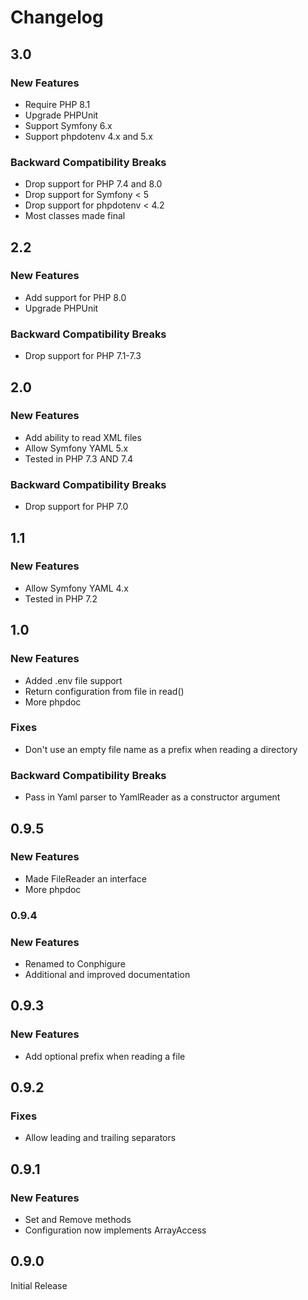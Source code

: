 # Changelog

## 3.0

### New Features
- Require PHP 8.1
- Upgrade PHPUnit
- Support Symfony 6.x
- Support phpdotenv 4.x and 5.x

### Backward Compatibility Breaks
- Drop support for PHP 7.4 and 8.0
- Drop support for Symfony < 5
- Drop support for phpdotenv < 4.2
- Most classes made final

## 2.2

### New Features
- Add support for PHP 8.0
- Upgrade PHPUnit

### Backward Compatibility Breaks
- Drop support for PHP 7.1-7.3

## 2.0

### New Features
- Add ability to read XML files
- Allow Symfony YAML 5.x
- Tested in PHP 7.3 AND 7.4

### Backward Compatibility Breaks
- Drop support for PHP 7.0

## 1.1

### New Features
- Allow Symfony YAML 4.x
- Tested in PHP 7.2

## 1.0

### New Features
- Added .env file support
- Return configuration from file in read()
- More phpdoc

### Fixes
- Don't use an empty file name as a prefix when reading a directory

### Backward Compatibility Breaks
- Pass in Yaml parser to YamlReader as a constructor argument

## 0.9.5

### New Features
- Made FileReader an interface
- More phpdoc

### 0.9.4

### New Features
- Renamed to Conphigure
- Additional and improved documentation

## 0.9.3

### New Features

- Add optional prefix when reading a file

## 0.9.2

### Fixes

- Allow leading and trailing separators

## 0.9.1

### New Features

- Set and Remove methods
- Configuration now implements ArrayAccess

## 0.9.0

Initial Release
